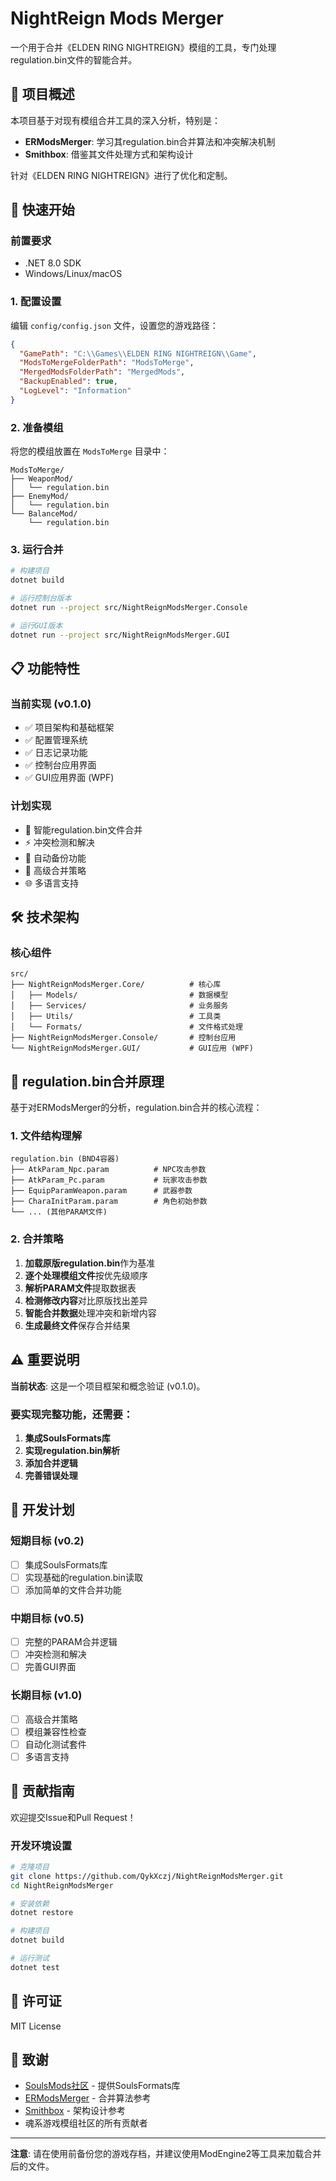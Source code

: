 # NightReign Mods Merger

一个用于合并《ELDEN RING NIGHTREIGN》模组的工具，专门处理regulation.bin文件的智能合并。

## 🎯 项目概述

本项目基于对现有模组合并工具的深入分析，特别是：
- **ERModsMerger**: 学习其regulation.bin合并算法和冲突解决机制
- **Smithbox**: 借鉴其文件处理方式和架构设计

针对《ELDEN RING NIGHTREIGN》进行了优化和定制。

## 🚀 快速开始

### 前置要求

- .NET 8.0 SDK
- Windows/Linux/macOS

### 1. 配置设置

编辑 `config/config.json` 文件，设置您的游戏路径：

```json
{
  "GamePath": "C:\\Games\\ELDEN RING NIGHTREIGN\\Game",
  "ModsToMergeFolderPath": "ModsToMerge",
  "MergedModsFolderPath": "MergedMods",
  "BackupEnabled": true,
  "LogLevel": "Information"
}
```

### 2. 准备模组

将您的模组放置在 `ModsToMerge` 目录中：

```
ModsToMerge/
├── WeaponMod/
│   └── regulation.bin
├── EnemyMod/
│   └── regulation.bin
└── BalanceMod/
    └── regulation.bin
```

### 3. 运行合并

```bash
# 构建项目
dotnet build

# 运行控制台版本
dotnet run --project src/NightReignModsMerger.Console

# 运行GUI版本
dotnet run --project src/NightReignModsMerger.GUI
```

## 📋 功能特性

### 当前实现 (v0.1.0)
- ✅ 项目架构和基础框架
- ✅ 配置管理系统
- ✅ 日志记录功能
- ✅ 控制台应用界面
- ✅ GUI应用界面 (WPF)

### 计划实现
- 🔄 智能regulation.bin文件合并
- ⚡ 冲突检测和解决
- 💾 自动备份功能
- 🎯 高级合并策略
- 🌐 多语言支持

## 🛠️ 技术架构

### 核心组件

```
src/
├── NightReignModsMerger.Core/          # 核心库
│   ├── Models/                         # 数据模型
│   ├── Services/                       # 业务服务
│   ├── Utils/                          # 工具类
│   └── Formats/                        # 文件格式处理
├── NightReignModsMerger.Console/       # 控制台应用
└── NightReignModsMerger.GUI/           # GUI应用 (WPF)
```

## 🔧 regulation.bin合并原理

基于对ERModsMerger的分析，regulation.bin合并的核心流程：

### 1. 文件结构理解
```
regulation.bin (BND4容器)
├── AtkParam_Npc.param          # NPC攻击参数
├── AtkParam_Pc.param           # 玩家攻击参数  
├── EquipParamWeapon.param      # 武器参数
├── CharaInitParam.param        # 角色初始参数
└── ... (其他PARAM文件)
```

### 2. 合并策略
1. **加载原版regulation.bin**作为基准
2. **逐个处理模组文件**按优先级顺序
3. **解析PARAM文件**提取数据表
4. **检测修改内容**对比原版找出差异
5. **智能合并数据**处理冲突和新增内容
6. **生成最终文件**保存合并结果

## ⚠️ 重要说明

**当前状态**: 这是一个项目框架和概念验证 (v0.1.0)。

### 要实现完整功能，还需要：

1. **集成SoulsFormats库**
2. **实现regulation.bin解析**
3. **添加合并逻辑**
4. **完善错误处理**

## 🔧 开发计划

### 短期目标 (v0.2)
- [ ] 集成SoulsFormats库
- [ ] 实现基础的regulation.bin读取
- [ ] 添加简单的文件合并功能

### 中期目标 (v0.5)
- [ ] 完整的PARAM合并逻辑
- [ ] 冲突检测和解决
- [ ] 完善GUI界面

### 长期目标 (v1.0)
- [ ] 高级合并策略
- [ ] 模组兼容性检查
- [ ] 自动化测试套件
- [ ] 多语言支持

## 🤝 贡献指南

欢迎提交Issue和Pull Request！

### 开发环境设置
```bash
# 克隆项目
git clone https://github.com/QykXczj/NightReignModsMerger.git
cd NightReignModsMerger

# 安装依赖
dotnet restore

# 构建项目
dotnet build

# 运行测试
dotnet test
```

## 📄 许可证

MIT License

## 🙏 致谢

- [SoulsMods社区](https://github.com/soulsmods) - 提供SoulsFormats库
- [ERModsMerger](https://github.com/MadTekN1/ERModsMerger) - 合并算法参考
- [Smithbox](https://github.com/vawser/Smithbox) - 架构设计参考
- 魂系游戏模组社区的所有贡献者

---

**注意**: 请在使用前备份您的游戏存档，并建议使用ModEngine2等工具来加载合并后的文件。